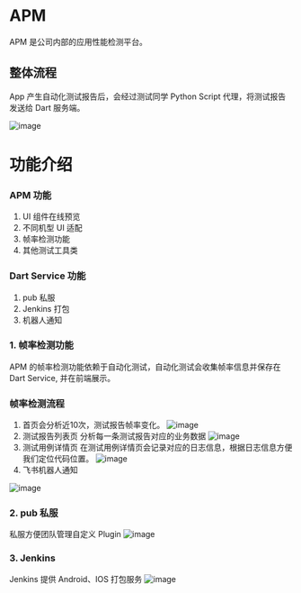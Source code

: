 # APM 

APM 是公司内部的应用性能检测平台。

## 整体流程

App 产生自动化测试报告后，会经过测试同学 Python Script 代理，将测试报告发送给 Dart 服务端。

![image](https://user-images.githubusercontent.com/33407522/168477929-4ccbfdfe-e66b-4585-aa4a-21b7f786aedc.png)


# 功能介绍

### APM 功能
1. UI 组件在线预览
2. 不同机型 UI 适配
3. 帧率检测功能
4. 其他测试工具类

### Dart Service 功能
1. pub 私服
2. Jenkins 打包
3. 机器人通知


### 1. 帧率检测功能
APM 的帧率检测功能依赖于自动化测试，自动化测试会收集帧率信息并保存在 Dart Service, 并在前端展示。

### 帧率检测流程
1. 首页会分析近10次，测试报告帧率变化。
![image](https://user-images.githubusercontent.com/33407522/168478313-33c67749-c95a-4a3e-9094-5afb54310fe5.png)
2. 测试报告列表页
分析每一条测试报告对应的业务数据
![image](https://user-images.githubusercontent.com/33407522/168478371-82cbd7a1-426a-474c-b542-741de32b7490.png)
3. 测试用例详情页
在测试用例详情页会记录对应的日志信息，根据日志信息方便我们定位代码位置。
![image](https://user-images.githubusercontent.com/33407522/168478420-c2a0354d-9750-4353-91be-0db1a1506854.png)
4. 飞书机器人通知

![image](https://user-images.githubusercontent.com/33407522/168478214-6d437b45-ba1f-412f-b651-7316caeba2ce.png)


### 2. pub 私服
私服方便团队管理自定义 Plugin
![image](https://user-images.githubusercontent.com/33407522/168478074-76b46a7d-ee43-4d99-8e4d-7e8f98d4c29c.png)

### 3. Jenkins
Jenkins 提供 Android、IOS 打包服务
![image](https://user-images.githubusercontent.com/33407522/168478152-e5b5bbe7-1963-4aef-82e1-dbd1be6ebac4.png)






